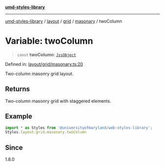 [**umd-styles-library**](../../../../../../README.md)

***

[umd-styles-library](../../../../../../modules.md) / [layout](../../../../../README.md) / [grid](../../../README.md) / [masonary](../README.md) / twoColumn

# Variable: twoColumn

> `const` **twoColumn**: [`JssObject`](../../../../../../utilities/namespaces/transform/type-aliases/JssObject.md)

Defined in: [layout/grid/masonary.ts:20](https://github.com/UMD-Digital/design-system/blob/ada30a44686a89a90941bbd44a6f156101fc9b44/packages/styles/source/layout/grid/masonary.ts#L20)

Two-column masonry grid layout.

## Returns

Two-column masonry grid with staggered elements.

## Example

```typescript
import * as Styles from '@universityofmaryland/web-styles-library';
Styles.layout.grid.masonary.twoColumn
```

## Since

1.8.0
